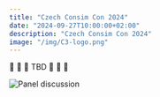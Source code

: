 ```yaml
---
title: "Czech Consim Con 2024"
date: "2024-09-27T10:00:00+02:00"
description: "Czech Consim Con 2024"
image: "/img/C3-logo.png"
---
```


🚧  🚧  🚧  TBD  🚧  🚧  🚧

![Panel discussion](/img/C3-2024.jpg)
